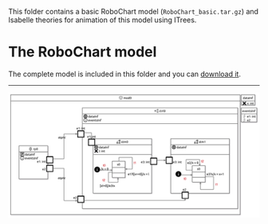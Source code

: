 This folder contains a basic RoboChart model (`RoboChart_basic.tar.gz`) and Isabelle theories for animation of this model using ITrees.

# The RoboChart model
The complete model is included in this folder and you can [download it](RoboChart_basic.tar.gz).

----
![Module](document/images/system.png?raw=true "Module")
